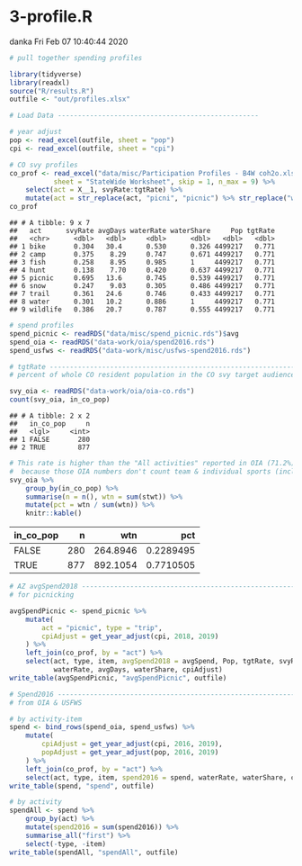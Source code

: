 3-profile.R
================
danka
Fri Feb 07 10:40:44 2020

``` r
# pull together spending profiles

library(tidyverse)
library(readxl)
source("R/results.R")
outfile <- "out/profiles.xlsx"

# Load Data --------------------------------------------------

# year adjust
pop <- read_excel(outfile, sheet = "pop")
cpi <- read_excel(outfile, sheet = "cpi")

# CO svy profiles
co_prof <- read_excel("data/misc/Participation Profiles - B4W coh2o.xlsx", 
           sheet = "StateWide Worksheet", skip = 1, n_max = 9) %>%
    select(act = X__1, svyRate:tgtRate) %>%
    mutate(act = str_replace(act, "picni", "picnic") %>% str_replace("wildl", "wildlife"))
co_prof
```

    ## # A tibble: 9 x 7
    ##   act      svyRate avgDays waterRate waterShare     Pop tgtRate
    ##   <chr>      <dbl>   <dbl>     <dbl>      <dbl>   <dbl>   <dbl>
    ## 1 bike       0.304   30.4      0.530      0.326 4499217   0.771
    ## 2 camp       0.375    8.29     0.747      0.671 4499217   0.771
    ## 3 fish       0.258    8.95     0.985      1     4499217   0.771
    ## 4 hunt       0.138    7.70     0.420      0.637 4499217   0.771
    ## 5 picnic     0.695   13.6      0.745      0.539 4499217   0.771
    ## 6 snow       0.247    9.03     0.305      0.486 4499217   0.771
    ## 7 trail      0.361   24.6      0.746      0.433 4499217   0.771
    ## 8 water      0.301   10.2      0.886      1     4499217   0.771
    ## 9 wildlife   0.386   20.7      0.787      0.555 4499217   0.771

``` r
# spend profiles
spend_picnic <- readRDS("data/misc/spend_picnic.rds")$avg
spend_oia <- readRDS("data-work/oia/spend2016.rds")
spend_usfws <- readRDS("data-work/misc/usfws-spend2016.rds")

# tgtRate -----------------------------------------------------------------
# percent of whole CO resident population in the CO svy target audience

svy_oia <- readRDS("data-work/oia/oia-co.rds")
count(svy_oia, in_co_pop)
```

    ## # A tibble: 2 x 2
    ##   in_co_pop     n
    ##   <lgl>     <int>
    ## 1 FALSE       280
    ## 2 TRUE        877

``` r
# This rate is higher than the "All activities" reported in OIA (71.2%)
#  because those OIA numbers don't count team & individual sports (included here)
svy_oia %>%
    group_by(in_co_pop) %>%
    summarise(n = n(), wtn = sum(stwt)) %>%
    mutate(pct = wtn / sum(wtn)) %>%
    knitr::kable()
```

| in\_co\_pop |   n |      wtn |       pct |
| :---------- | --: | -------: | --------: |
| FALSE       | 280 | 264.8946 | 0.2289495 |
| TRUE        | 877 | 892.1054 | 0.7710505 |

``` r
# AZ avgSpend2018 ---------------------------------------------------------
# for picnicking

avgSpendPicnic <- spend_picnic %>%
    mutate(
        act = "picnic", type = "trip",
        cpiAdjust = get_year_adjust(cpi, 2018, 2019)
    ) %>%
    left_join(co_prof, by = "act") %>%
    select(act, type, item, avgSpend2018 = avgSpend, Pop, tgtRate, svyRate, 
           waterRate, avgDays, waterShare, cpiAdjust)
write_table(avgSpendPicnic, "avgSpendPicnic", outfile)

# Spend2016 ---------------------------------------------------------------
# from OIA & USFWS

# by activity-item
spend <- bind_rows(spend_oia, spend_usfws) %>%
    mutate(
        cpiAdjust = get_year_adjust(cpi, 2016, 2019),
        popAdjust = get_year_adjust(pop, 2016, 2019)
    ) %>%
    left_join(co_prof, by = "act") %>%
    select(act, type, item, spend2016 = spend, waterRate, waterShare, cpiAdjust, popAdjust)
write_table(spend, "spend", outfile)

# by activity
spendAll <- spend %>%
    group_by(act) %>%
    mutate(spend2016 = sum(spend2016)) %>%
    summarise_all("first") %>%
    select(-type, -item)
write_table(spendAll, "spendAll", outfile)
```
